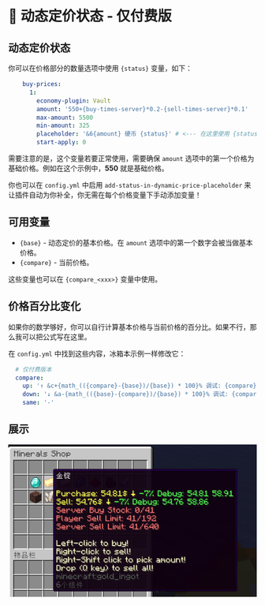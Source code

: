 # 🔴 动态定价状态 - 仅付费版

## 动态定价状态

你可以在价格部分的数量选项中使用 `{status}` 变量，如下：

``` YAML
    buy-prices:
      1:
        economy-plugin: Vault
        amount: '550+{buy-times-server}*0.2-{sell-times-server}*0.1'
        max-amount: 5500
        min-amount: 325
        placeholder: '&6{amount} 硬币 {status}' # <--- 在这里使用 {status} 变量.
        start-apply: 0
```

需要注意的是，这个变量若要正常使用，需要确保 `amount` 选项中的第一个价格为基础价格。例如在这个示例中，**550** 就是基础价格。

你也可以在 `config.yml` 中启用 `add-status-in-dynamic-price-placeholder` 来让插件自动为你补全，你无需在每个价格变量下手动添加变量！

## 可用变量

* `{base}` - 动态定价的基本价格。在 `amount` 选项中的第一个数字会被当做基本价格。
* `{compare}` - 当前价格。

这些变量也可以在 `{compare_<xxx>}` 变量中使用。

## 价格百分比变化

如果你的数学够好，你可以自行计算基本价格与当前价格的百分比。如果不行，那么我可以把公式写在这里。

在 `config.yml` 中找到这些内容，冰箱本示例一样修改它：

``` YAML
  # 仅付费版本
  compare:
    up: '↑ &c+{math_(({compare}-{base})/{base}) * 100}% 调试: {compare} {base}'
    down: '↓ &a-{math_(({base}-{compare})/{base}) * 100}% 调试: {compare} {base}'
    same: '-'
```

## 展示

![img](images/image6.png)